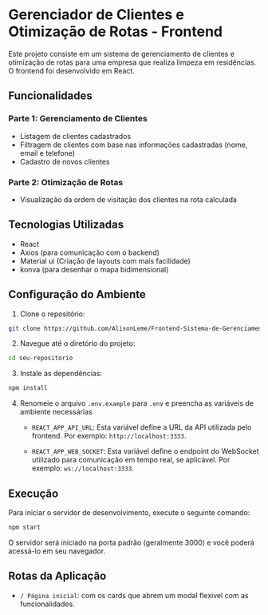 # Gerenciador de Clientes e Otimização de Rotas - Frontend

Este projeto consiste em um sistema de gerenciamento de clientes e otimização de rotas para uma empresa que realiza limpeza em residências. O frontend foi desenvolvido em React.

## Funcionalidades

### Parte 1: Gerenciamento de Clientes

- Listagem de clientes cadastrados
- Filtragem de clientes com base nas informações cadastradas (nome, email e telefone)
- Cadastro de novos clientes

### Parte 2: Otimização de Rotas

- Visualização da ordem de visitação dos clientes na rota calculada

## Tecnologias Utilizadas

- React
- Axios (para comunicação com o backend)
- Material ui (Criação de layouts com mais facilidade) 
- konva (para desenhar o mapa bidimensional)

## Configuração do Ambiente

1. Clone o repositório:
```bash
git clone https://github.com/AlisonLeme/Frontend-Sistema-de-Gerenciamento-de-Clientes.git
```
2. Navegue até o diretório do projeto: 
```bash
cd seu-repositorio
```
3. Instale as dependências:
```bash
npm install
```
4. Renomeie o arquivo `.env.example` para `.env` e preencha as variáveis de ambiente necessárias

    - `REACT_APP_API_URL`: Esta variável define a URL da API utilizada pelo frontend. Por exemplo: `http://localhost:3333`.

    - `REACT_APP_WEB_SOCKET`: Esta variável define o endpoint do WebSocket utilizado para comunicação em tempo real, se aplicável. Por exemplo: `ws://localhost:3333`.


## Execução

Para iniciar o servidor de desenvolvimento, execute o seguinte comando:

```bash
npm start
```

O servidor será iniciado na porta padrão (geralmente 3000) e você poderá acessá-lo em seu navegador.

## Rotas da Aplicação
- `/ Página inicial`: com os cards que abrem um modal flexivel com as funcionalidades.
